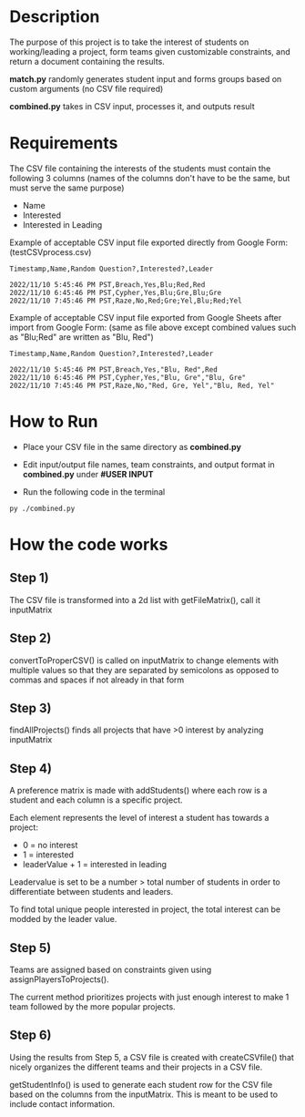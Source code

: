 # Description

The purpose of this project is to take the interest of students on working/leading a 
project, form teams given customizable constraints, and return a document containing
the results.

**match.py** randomly generates student input and forms groups based on custom arguments (no CSV file required)

**combined.py** takes in CSV input, processes it, and outputs result

# Requirements

The CSV file containing the interests of the students must contain the following 3 columns (names of the columns don't have to be the same, but must serve the same purpose)

- Name
- Interested
- Interested in Leading

Example of acceptable CSV input file exported directly from Google Form: (testCSVprocess.csv)

```
Timestamp,Name,Random Question?,Interested?,Leader

2022/11/10 5:45:46 PM PST,Breach,Yes,Blu;Red,Red
2022/11/10 6:45:46 PM PST,Cypher,Yes,Blu;Gre,Blu;Gre
2022/11/10 7:45:46 PM PST,Raze,No,Red;Gre;Yel,Blu;Red;Yel
```

Example of acceptable CSV input file exported from Google Sheets after import from Google Form:
(same as file above except combined values such as "Blu;Red" are written as "Blu, Red")

```
Timestamp,Name,Random Question?,Interested?,Leader

2022/11/10 5:45:46 PM PST,Breach,Yes,"Blu, Red",Red
2022/11/10 6:45:46 PM PST,Cypher,Yes,"Blu, Gre","Blu, Gre"
2022/11/10 7:45:46 PM PST,Raze,No,"Red, Gre, Yel","Blu, Red, Yel"
```

# How to Run

- Place your CSV file in the same directory as **combined.py**

- Edit input/output file names, team constraints, and output format in **combined.py**  under **#USER INPUT**

- Run the following code in the terminal

```
py ./combined.py
```

# How the code works

## Step 1)

The CSV file is transformed into a 2d list with getFileMatrix(), call it inputMatrix


## Step 2)

convertToProperCSV() is called on inputMatrix to change elements with multiple values so that they are separated by semicolons as opposed to commas and spaces if not already in that form

## Step 3)

findAllProjects() finds all projects that have >0 interest by analyzing inputMatrix


## Step 4)

A preference matrix is made with addStudents() where each row is a student and each
column is a specific project. 

Each element represents the level of interest a student has towards a project:
- 0 = no interest
- 1 = interested
- leaderValue + 1 = interested in leading

Leadervalue is set to be a number > total number of students in order to differentiate
between students and leaders. 

To find total unique people interested in project, the total interest can be modded by the leader value.


## Step 5)

Teams are assigned based on constraints given using assignPlayersToProjects().

The current method prioritizes projects with just enough interest to make 1 team followed by the
more popular projects.


## Step 6)

Using the results from Step 5, a CSV file is created with createCSVfile() that nicely
organizes the different teams and their projects in a CSV file.

getStudentInfo() is used to generate each student row for the CSV file based on the columns
from the inputMatrix. This is meant to be used to include contact information.
